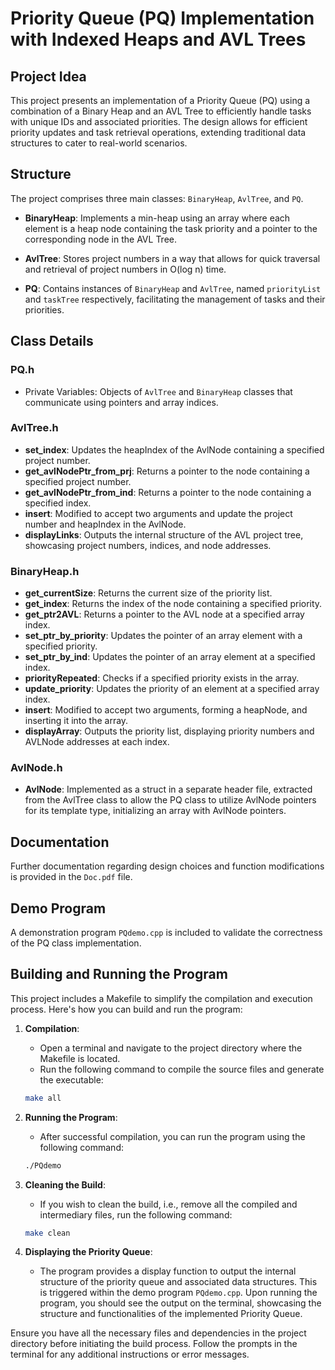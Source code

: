 # Priority Queue (PQ) Implementation with Indexed Heaps and AVL Trees

## Project Idea

This project presents an implementation of a Priority Queue (PQ) using a combination of a Binary Heap and an AVL Tree to efficiently handle tasks with unique IDs and associated priorities. The design allows for efficient priority updates and task retrieval operations, extending traditional data structures to cater to real-world scenarios.

## Structure

The project comprises three main classes: `BinaryHeap`, `AvlTree`, and `PQ`. 

- **BinaryHeap**: Implements a min-heap using an array where each element is a heap node containing the task priority and a pointer to the corresponding node in the AVL Tree.
  
- **AvlTree**: Stores project numbers in a way that allows for quick traversal and retrieval of project numbers in O(log n) time.
  
- **PQ**: Contains instances of `BinaryHeap` and `AvlTree`, named `priorityList` and `taskTree` respectively, facilitating the management of tasks and their priorities.

## Class Details

### PQ.h

- Private Variables: Objects of `AvlTree` and `BinaryHeap` classes that communicate using pointers and array indices.

### AvlTree.h

- **set_index**: Updates the heapIndex of the AvlNode containing a specified project number.
- **get_avlNodePtr_from_prj**: Returns a pointer to the node containing a specified project number.
- **get_avlNodePtr_from_ind**: Returns a pointer to the node containing a specified index.
- **insert**: Modified to accept two arguments and update the project number and heapIndex in the AvlNode.
- **displayLinks**: Outputs the internal structure of the AVL project tree, showcasing project numbers, indices, and node addresses.

### BinaryHeap.h

- **get_currentSize**: Returns the current size of the priority list.
- **get_index**: Returns the index of the node containing a specified priority.
- **get_ptr2AVL**: Returns a pointer to the AVL node at a specified array index.
- **set_ptr_by_priority**: Updates the pointer of an array element with a specified priority.
- **set_ptr_by_ind**: Updates the pointer of an array element at a specified index.
- **priorityRepeated**: Checks if a specified priority exists in the array.
- **update_priority**: Updates the priority of an element at a specified array index.
- **insert**: Modified to accept two arguments, forming a heapNode, and inserting it into the array.
- **displayArray**: Outputs the priority list, displaying priority numbers and AVLNode addresses at each index.

### AvlNode.h

- **AvlNode**: Implemented as a struct in a separate header file, extracted from the AvlTree class to allow the PQ class to utilize AvlNode pointers for its template type, initializing an array with AvlNode pointers.

## Documentation

Further documentation regarding design choices and function modifications is provided in the `Doc.pdf` file.

## Demo Program

A demonstration program `PQdemo.cpp` is included to validate the correctness of the PQ class implementation.

## Building and Running the Program

This project includes a Makefile to simplify the compilation and execution process. Here's how you can build and run the program:

1. **Compilation**:
    - Open a terminal and navigate to the project directory where the Makefile is located.
    - Run the following command to compile the source files and generate the executable:
    ```bash
    make all
    ```

2. **Running the Program**:
    - After successful compilation, you can run the program using the following command:
    ```bash
    ./PQdemo
    ```

3. **Cleaning the Build**:
    - If you wish to clean the build, i.e., remove all the compiled and intermediary files, run the following command:
    ```bash
    make clean
    ```

4. **Displaying the Priority Queue**:
    - The program provides a display function to output the internal structure of the priority queue and associated data structures. This is triggered within the demo program `PQdemo.cpp`. Upon running the program, you should see the output on the terminal, showcasing the structure and functionalities of the implemented Priority Queue.

Ensure you have all the necessary files and dependencies in the project directory before initiating the build process. Follow the prompts in the terminal for any additional instructions or error messages.

